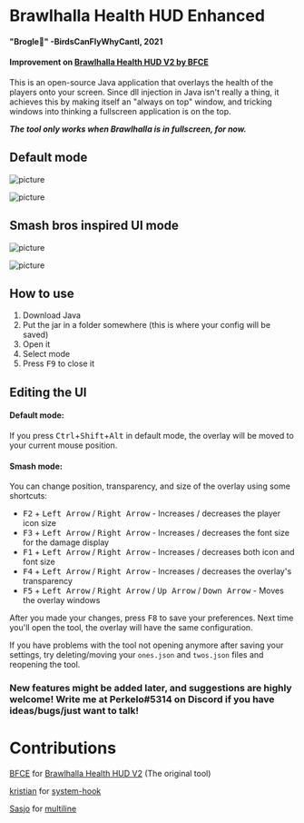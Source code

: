 # Brawlhalla Health HUD Enhanced

#### "Brogle🥦"  -BirdsCanFlyWhyCantI, 2021


#### Improvement on [Brawlhalla Health HUD V2 by BFCE](https://github.com/BFCE/Brawlhalla-health-hud-V2)

This is an open-source Java application that overlays the health of the players onto your screen. Since dll injection in Java isn't really a thing, it achieves this by making itself an "always on top" window, and tricking windows into thinking a fullscreen application is on the top.

***The tool only works when Brawlhalla is in fullscreen, for now.***

## Default mode

![picture](img/1s.png)

![picture](img/2s.png)

## Smash bros inspired UI mode

![picture](img/s1s.png)

![picture](img/s2s.png)

## How to use

1. Download Java
2. Put the jar in a folder somewhere (this is where your config will be saved)
3. Open it
4. Select mode
5. Press <kbd>F9</kbd> to close it


## Editing the UI

#### Default mode:
If you press <kbd>Ctrl</kbd>+<kbd>Shift</kbd>+<kbd>Alt</kbd> in default mode, the overlay will be moved to your current mouse position.

#### Smash mode:
You can change position, transparency, and size of the overlay using some shortcuts:

* <kbd>F2</kbd> + <kbd>Left Arrow</kbd> / <kbd>Right Arrow</kbd> - Increases / decreases the player icon size
* <kbd>F3</kbd> + <kbd>Left Arrow</kbd> / <kbd>Right Arrow</kbd> - Increases / decreases the font size for the damage display
* <kbd>F1</kbd> + <kbd>Left Arrow</kbd> / <kbd>Right Arrow</kbd> - Increases / decreases both icon and font size
* <kbd>F4</kbd> + <kbd>Left Arrow</kbd> / <kbd>Right Arrow</kbd> - Increases / decreases the overlay's transparency
* <kbd>F5</kbd> + <kbd>Left Arrow</kbd> / <kbd>Right Arrow</kbd> / <kbd>Up Arrow</kbd> / <kbd>Down Arrow</kbd> - Moves the overlay windows

After you made your changes, press <kbd>F8</kbd> to save your preferences. Next time you'll open the tool, the overlay will have the same configuration.

If you have problems with the tool not opening anymore after saving your settings, try deleting/moving your `ones.json` and `twos.json` files and reopening the tool.


### New features might be added later, and suggestions are highly welcome! Write me at Perkelo#5314 on Discord if you have ideas/bugs/just want to talk!


# Contributions

[BFCE](https://github.com/BFCE/) for [Brawlhalla Health HUD V2](https://github.com/BFCE/Brawlhalla-health-hud-V2) (The original tool)

[kristian](https://github.com/kristian) for [system-hook](https://github.com/kristian/system-hook)

[Sasjo](https://github.com/sasjo/) for [multiline](https://github.com/sasjo/multiline)
